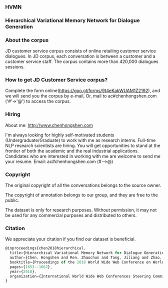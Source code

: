 ### HVMN

### Hierarchical Variational Memory Network for Dialogue Generation

### About the corpus
JD customer service corpus consists of online retailing customer service dialogues. In JD corpus, each conversation is between a customer and a customer service
staff. The corpus contains  more than 420,000 dialogues sessions.


### How to get JD Customer Service corpus?
Complete the form online(https://goo.gl/forms/9t4eKakWUAM1Z2192), and we will send you the corpus by e-mail,
Or,
mail to ac#chenhongshen.com ('#'->'@') to access the corpus.

### Hiring
About me: http://www.chenhongshen.com

I'm always looking for highly self-motivated students (Undergraduate/Graduate) to work with me as research interns.
Full-time NLP research scientists are hiring. You will get opportunities to stand at the frontier of both the academic and the real industrial applications.
Candidates who are interested in working with me are welcome to send me your resume. Email: ac#chenhongshen.com (#-->@)

### Copyright

The original copyright of all the conversations belongs to the source owner.

The copyright of annotation belongs to our group, and they are free to the public.

The dataset is only for research purposes. Without permission, it may not be used for any commercial purposes and distributed to others.


### Citation

We appreciate your citation if you find our dataset is beneficial.

```javascript
@inproceedings{chen2018hierarchical,
  title={Hierarchical Variational Memory Network for Dialogue Generation},
  author={Chen, Hongshen and Ren, Zhaochun and Tang, Jiliang and Zhao, Yihong Eric and Yin, Dawei},
  booktitle={Proceedings of the 2018 World Wide Web Conference on World Wide Web},
  pages={1653--1662},
  year={2018},
  organization={International World Wide Web Conferences Steering Committee}
}
```

